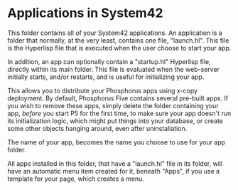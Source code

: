 Applications in System42
========

This folder contains all of your System42 applications. An application is a folder that normally, at the very least,
contains one file, "launch.hl". This file is the Hyperlisp file that is executed when the user choose to start your app.

In addition, an app can optionally contain a "startup.hl" Hyperlisp file, directly within its main folder. This file 
is evaluated when the web-server initially starts, and/or restarts, and is useful for initializing your app.

This allows you to distribute your Phosphorus apps using x-copy deployment. By default, Phosphorus Five contains 
several pre-built apps. If you wish to remove these apps, simply delete the folder containing your app, _before_ 
you start P5 for the first time, to make sure your app doesn't run its initialization logic, which might put things 
into your database, or create some other objects hanging around, even after uninstallation.

The name of your app, becomes the name you choose to use for your app folder.

All apps installed in this folder, that have a "launch.hl" file in its folder, will have an automatic menu item created 
for it, beneath "Apps", if you use a template for your page, which creates a menu.




